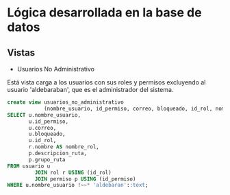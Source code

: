 # Lógica desarrollada en la base de datos

## Vistas

* Usuarios No Administrativo

Está vista carga a los usuarios con sus roles y permisos excluyendo al usuario 'aldebaraban', que es el administrador del sistema.

```sql
create view usuarios_no_administrativo
            (nombre_usuario, id_permiso, correo, bloqueado, id_rol, nombre_rol, descripcion_ruta, grupo_ruta) as
SELECT u.nombre_usuario,
       u.id_permiso,
       u.correo,
       u.bloqueado,
       u.id_rol,
       r.nombre AS nombre_rol,
       p.descripcion_ruta,
       p.grupo_ruta
FROM usuario u
         JOIN rol r USING (id_rol)
         JOIN permiso p USING (id_permiso)
WHERE u.nombre_usuario !~~* 'aldebaran'::text;
```
